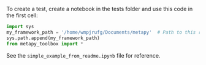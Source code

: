 To create a test, create a notebook in the tests folder and use this code in the first cell:
  
```python
import sys
my_framework_path = '/home/wmpjrufg/Documents/metapy'  # Path to this repository
sys.path.append(my_framework_path)
from metapy_toolbox import *
```
  
See the `simple_example_from_readme.ipynb` file for reference.